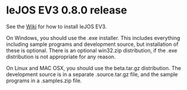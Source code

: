 leJOS EV3 0.8.0 release
=======================

See the [Wiki](https://sourceforge.net/p/lejos/wiki/Getting%20started%20with%20leJOS%20EV3/) for how to install leJOS EV3.

On Windows, you should use the .exe installer. This includes everything including sample programs and development source, but installation of these is optional. There is an optional win32.zip distribution, if the .exe distribution is not appropriate for any reason.

On Linux and MAC OSX, you should use the beta.tar.gz distribution. The development source is in a separate .source.tar.gz file, and the sample programs in a .samples.zip file.

